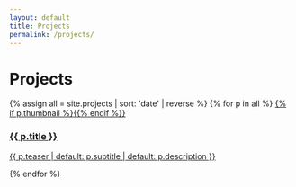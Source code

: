 ```yaml
---
layout: default
title: Projects
permalink: /projects/
---
```


# Projects

<div class="grid">
{% assign all = site.projects | sort: 'date' | reverse %}
{% for p in all %}
  <a class="card" href="{{ p.url | relative_url }}">
    {% if p.thumbnail %}<img src="{{ p.thumbnail | relative_url }}" alt="">{{% endif %}}
    <div class="pad">
      <h3>{{ p.title }}</h3>
      <p>{{ p.teaser | default: p.subtitle | default: p.description }}</p>
    </div>
  </a>
{% endfor %}
</div>
